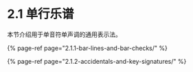 # 2.1 单行乐谱

本节介绍用于单音符单声调的通用表示法。

{% page-ref page="2.1.1-bar-lines-and-bar-checks/" %}

{% page-ref page="2.1.2-accidentals-and-key-signatures/" %}



